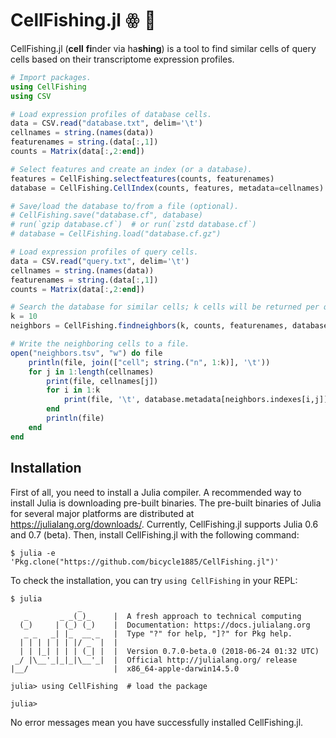 # CellFishing.jl ꙮ 🎣

CellFishing.jl (**cell** **fi**nder via ha**shing**) is a tool to find similar
cells of query cells based on their transcriptome expression profiles.

```julia
# Import packages.
using CellFishing
using CSV

# Load expression profiles of database cells.
data = CSV.read("database.txt", delim='\t')
cellnames = string.(names(data))
featurenames = string.(data[:,1])
counts = Matrix(data[:,2:end])

# Select features and create an index (or a database).
features = CellFishing.selectfeatures(counts, featurenames)
database = CellFishing.CellIndex(counts, features, metadata=cellnames)

# Save/load the database to/from a file (optional).
# CellFishing.save("database.cf", database)
# run(`gzip database.cf`)  # or run(`zstd database.cf`)
# database = CellFishing.load("database.cf.gz")

# Load expression profiles of query cells.
data = CSV.read("query.txt", delim='\t')
cellnames = string.(names(data))
featurenames = string.(data[:,1])
counts = Matrix(data[:,2:end])

# Search the database for similar cells; k cells will be returned per query.
k = 10
neighbors = CellFishing.findneighbors(k, counts, featurenames, database)

# Write the neighboring cells to a file.
open("neighbors.tsv", "w") do file
    println(file, join(["cell"; string.("n", 1:k)], '\t'))
    for j in 1:length(cellnames)
        print(file, cellnames[j])
        for i in 1:k
            print(file, '\t', database.metadata[neighbors.indexes[i,j]])
        end
        println(file)
    end
end
```

## Installation

First of all, you need to install a Julia compiler.  A recommended way to
install Julia is downloading pre-built binaries. The pre-built binaries of Julia
for several major platforms are distributed at
<https://julialang.org/downloads/>.  Currently, CellFishing.jl supports Julia
0.6 and 0.7 (beta). Then, install CellFishing.jl with the following command:

    $ julia -e 'Pkg.clone("https://github.com/bicycle1885/CellFishing.jl")'

To check the installation, you can try `using CellFishing` in your REPL:

    $ julia
                   _
       _       _ _(_)_     |  A fresh approach to technical computing
      (_)     | (_) (_)    |  Documentation: https://docs.julialang.org
       _ _   _| |_  __ _   |  Type "?" for help, "]?" for Pkg help.
      | | | | | | |/ _` |  |
      | | |_| | | | (_| |  |  Version 0.7.0-beta.0 (2018-06-24 01:32 UTC)
     _/ |\__'_|_|_|\__'_|  |  Official http://julialang.org/ release
    |__/                   |  x86_64-apple-darwin14.5.0

    julia> using CellFishing  # load the package

    julia>


No error messages mean you have successfully installed CellFishing.jl.
